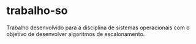 # trabalho-so

Trabalho desenvolvido para a disciplina de sistemas operacionais com o objetivo de desenvolver algoritmos de escalonamento.
